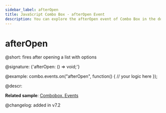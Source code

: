 ```yaml
---
sidebar_label: afterOpen
title: JavaScript Combo Box - afterOpen Event 
description: You can explore the afterOpen event of Combo Box in the documentation of the DHTMLX JavaScript UI library. Browse developer guides and API reference, try out code examples and live demos, and download a free 30-day evaluation version of DHTMLX Suite 7.
---
```


# afterOpen

@short: fires after opening a list with options

@signature: {'afterOpen: () => void;'}

@example:
combo.events.on("afterOpen", function() {
    // your logic here
});

@descr:

**Related sample**: [Combobox. Events](https://snippet.dhtmlx.com/n70eqx5l)

@changelog: added in v7.2

